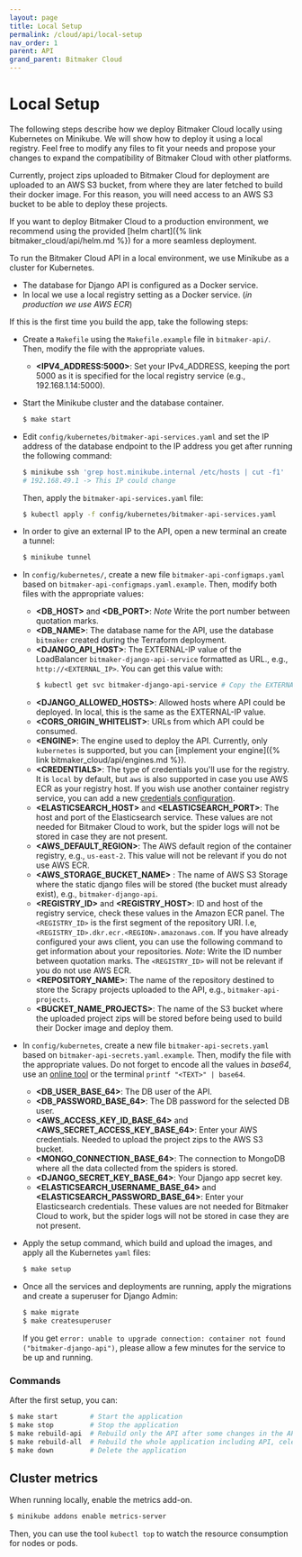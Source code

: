 ```yaml
---
layout: page
title: Local Setup
permalink: /cloud/api/local-setup
nav_order: 1
parent: API
grand_parent: Bitmaker Cloud
---
```


# Local Setup
The following steps describe how we deploy Bitmaker Cloud locally using Kubernetes
on Minikube. We will show how to deploy it using a local registry.
Feel free to modify any files to fit your needs and propose your
changes to expand the compatibility of Bitmaker Cloud with other platforms.

Currently, project zips uploaded to Bitmaker Cloud for deployment are uploaded
to an AWS S3 bucket, from where they are later fetched to build their docker image.
For this reason, you will need access to an AWS S3 bucket to be able to deploy 
these projects.

If you want to deploy Bitmaker Cloud to a production environment, we recommend
using the provided [helm chart]({% link bitmaker_cloud/api/helm.md %}) for a
more seamless deployment.

To run the Bitmaker Cloud API in a local environment, we use Minikube as a cluster for Kubernetes.
- The database for Django API is configured as a Docker service.
- In local we use a local registry setting as a Docker service. (*in production we use AWS ECR*)

If this is the first time you build the app, take the following steps:

- Create a `Makefile` using the `Makefile.example` file in `bitmaker-api/`. Then, modify the file with the appropriate values.
  - **\<IPV4_ADDRESS:5000\>**: Set your IPv4_ADDRESS, keeping the port 5000 as it is specified for the local registry service (e.g., 192.168.1.14:5000).
- Start the Minikube cluster and the database container.
  ```bash
  $ make start
  ```

- Edit `config/kubernetes/bitmaker-api-services.yaml` and set the IP address of the database endpoint to the IP address you get after running the following command:
  ```bash
  $ minikube ssh 'grep host.minikube.internal /etc/hosts | cut -f1'
  # 192.168.49.1 -> This IP could change
  ```

  Then, apply the `bitmaker-api-services.yaml` file:
  ```bash
  $ kubectl apply -f config/kubernetes/bitmaker-api-services.yaml
  ```

- In order to give an external IP to the API, open a new terminal an create a tunnel:
  ```bash
  $ minikube tunnel
  ```

- In `config/kubernetes/`, create a new file `bitmaker-api-configmaps.yaml` based on `bitmaker-api-configmaps.yaml.example`.
  Then, modify both files with the appropriate values:
  - **\<DB_HOST\>** and **\<DB_PORT\>**: _Note_ Write the port number between quotation marks.
  - **\<DB_NAME\>**: The database name for the API, use the database `bitmaker` created during the Terraform deployment.
  - **\<DJANGO_API_HOST\>**: The EXTERNAL-IP value of the LoadBalancer `bitmaker-django-api-service` formatted as URL., e.g., `http://<EXTERNAL_IP>`. You can get this value with:
	```bash
	$ kubectl get svc bitmaker-django-api-service # Copy the EXTERNAL-IP
	```
  - **\<DJANGO_ALLOWED_HOSTS\>**: Allowed hosts where API could be deployed. In local, this is the same as the EXTERNAL-IP value.
  - **\<CORS_ORIGIN_WHITELIST\>**: URLs from which API could be consumed.
  - **\<ENGINE\>**: The engine used to deploy the API. Currently, only `kubernetes` is supported, but you can [implement your engine]({% link bitmaker_cloud/api/engines.md %}).
  - **\<CREDENTIALS\>**: The type of credentials you'll use for the registry. It is `local` by default, but `aws` is also supported
            in case you use AWS ECR as your registry host. If you wish use another container registry service, you can add a new
            [credentials configuration](https://github.com/bitmakerla/bitmaker-cloud/tree/main/bitmaker-api/credentials).
  - **\<ELASTICSEARCH_HOST\>** and **\<ELASTICSEARCH_PORT\>**: The host and port of the Elasticsearch service. These values are not needed
            for Bitmaker Cloud to work, but the spider logs will not be stored in case they are not present.
  - **\<AWS_DEFAULT_REGION\>**: The AWS default region of the container registry, e.g., `us-east-2`. This value will not be relevant if you do not use AWS ECR.
  - **\<AWS_STORAGE_BUCKET_NAME\>** : The name of AWS S3 Storage where the static django files will be stored (the bucket must already exist), e.g., `bitmaker-django-api`.
  - **\<REGISTRY_ID\>** and **\<REGISTRY_HOST\>**: ID and host of the registry service, check these values in the
            Amazon ECR panel. The `<REGISTRY_ID>` is the first segment of the repository URI. I.e,
            `<REGISTRY_ID>.dkr.ecr.<REGION>.amazonaws.com`. If you have already configured your aws client, you can use the
            following command to get information about your repositories. _Note_: Write the ID number between quotation marks.
            The `<REGISTRY_ID>` will not be relevant if you do not use AWS ECR.
  - **\<REPOSITORY_NAME\>**: The name of the repository destined to store the Scrapy projects uploaded to the API, e.g., `bitmaker-api-projects`.
  - **\<BUCKET_NAME_PROJECTS\>**: The name of the S3 bucket where the uploaded project zips will be stored before being used
            to build their Docker image and deploy them.

- In `config/kubernetes`, create a new file `bitmaker-api-secrets.yaml` based on
  `bitmaker-api-secrets.yaml.example`. Then, modify the file with the appropriate
  values. Do not forget to encode all the values in _base64_,
  use an [online tool](https://www.base64encode.org/) or the terminal
  `printf "<TEXT>" | base64`.
  - **\<DB_USER_BASE_64\>**: The DB user of the API.
  - **\<DB_PASSWORD_BASE_64\>**: The DB password for the selected DB user.
  - **\<AWS_ACCESS_KEY_ID_BASE_64\>** and **\<AWS_SECRET_ACCESS_KEY_BASE_64\>**: Enter your AWS credentials. Needed to upload the project zips to the AWS S3 bucket.
  - **\<MONGO_CONNECTION_BASE_64\>**: The connection to MongoDB where all the data collected from the spiders is stored.
  - **\<DJANGO_SECRET_KEY_BASE_64\>**: Your Django app secret key.
  - **\<ELASTICSEARCH_USERNAME_BASE_64\>** and **<ELASTICSEARCH_PASSWORD_BASE_64\>**: Enter your Elasticsearch credentials. These values are not needed
            for Bitmaker Cloud to work, but the spider logs will not be stored in case they are not present.

- Apply the setup command, which build and upload the images, and apply all the Kubernetes `yaml` files:
  ```bash
  $ make setup
  ```

- Once all the services and deployments are running, apply the migrations and create a superuser for Django Admin:
  ```bash
  $ make migrate
  $ make createsuperuser
  ```
  If you get `error: unable to upgrade connection: container not found ("bitmaker-django-api")`, please allow a few minutes
  for the service to be up and running.

### Commands

After the first setup, you can:
```bash
$ make start        # Start the application
$ make stop         # Stop the application
$ make rebuild-api  # Rebuild only the API after some changes in the API
$ make rebuild-all  # Rebuild the whole application including API, celery beat & worker, and redis
$ make down         # Delete the application
```

## Cluster metrics

When running locally, enable the metrics add-on.
```bash
$ minikube addons enable metrics-server
```

Then, you can use the tool `kubectl top` to watch the resource consumption for nodes or pods.
